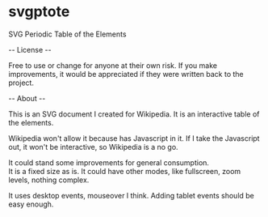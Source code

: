svgptote
========

SVG Periodic Table of the Elements

 -- License --

Free to use or change for anyone at their own risk.  If you make improvements, it would be appreciated if they were written back to the project.

 -- About --

This is an SVG document I created for Wikipedia.  It is an interactive table of the elements.

Wikipedia won't allow it because has Javascript in it.  If I take the Javascript out, it won't be interactive, so Wikipedia is a no go.

It could stand some improvements for general consumption.  
It is a fixed size as is.  It could have other modes, like fullscreen, zoom levels, nothing complex.

It uses desktop events, mouseover I think.  Adding tablet events should be easy enough.




